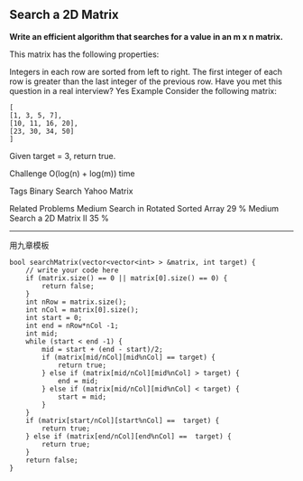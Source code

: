 ## Search a 2D Matrix ##
**Write an efficient algorithm that searches for a value in an m x n matrix.**

This matrix has the following properties:

Integers in each row are sorted from left to right.
The first integer of each row is greater than the last integer of the previous row.
Have you met this question in a real interview? Yes
Example
Consider the following matrix:

	[
	[1, 3, 5, 7],
	[10, 11, 16, 20],
	[23, 30, 34, 50]
	]

Given target = 3, return true.

Challenge 
O(log(n) + log(m)) time

Tags 
Binary Search Yahoo Matrix

Related Problems 
Medium Search in Rotated Sorted Array 29 %
Medium Search a 2D Matrix II 35 %

----------

用九章模板

	bool searchMatrix(vector<vector<int> > &matrix, int target) {
	    // write your code here
	    if (matrix.size() == 0 || matrix[0].size() == 0) {
	        return false;
	    }
	    int nRow = matrix.size();
	    int nCol = matrix[0].size();
	    int start = 0;
	    int end = nRow*nCol -1;
	    int mid;
	    while (start < end -1) {
	        mid = start + (end - start)/2;
	        if (matrix[mid/nCol][mid%nCol] == target) {
	            return true;
	        } else if (matrix[mid/nCol][mid%nCol] > target) {
	            end = mid;
	        } else if (matrix[mid/nCol][mid%nCol] < target) {
	            start = mid;
	        }
	    }
	    if (matrix[start/nCol][start%nCol] ==  target) {
	        return true;
	    } else if (matrix[end/nCol][end%nCol] ==  target) {
	        return true;
	    }
	    return false;
	}